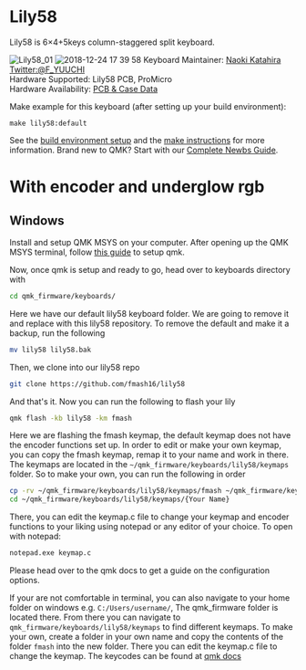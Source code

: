 # Lily58

Lily58 is 6×4+5keys column-staggered split keyboard.

![Lily58_01](https://user-images.githubusercontent.com/6285554/50394214-72479880-079f-11e9-9d91-33fdbf1d7715.jpg)
![2018-12-24 17 39 58](https://user-images.githubusercontent.com/6285554/50394779-05360200-07a3-11e9-82b5-066fd8907ecf.png)
Keyboard Maintainer: [Naoki Katahira](https://github.com/kata0510/) [Twitter:@F_YUUCHI](https://twitter.com/F_YUUCHI)  
Hardware Supported: Lily58 PCB, ProMicro  
Hardware Availability: [PCB & Case Data](https://github.com/kata0510/Lily58)

Make example for this keyboard (after setting up your build environment):

    make lily58:default

See the [build environment setup](https://docs.qmk.fm/#/getting_started_build_tools) and the [make instructions](https://docs.qmk.fm/#/getting_started_make_guide) for more information. Brand new to QMK? Start with our [Complete Newbs Guide](https://docs.qmk.fm/#/newbs).

# With encoder and underglow rgb

## Windows

Install and setup QMK MSYS on your computer. After opening up the QMK MSYS
terminal, follow [this guide](https://msys.qmk.fm/guide.html) to setup qmk.

Now, once qmk is setup and ready to go, head over to keyboards directory
with

```sh
cd qmk_firmware/keyboards/
```

Here we have our default lily58 keyboard folder. We are going to remove it and
replace with this lily58 repository. To remove the default and make it
a backup, run the following

```sh
mv lily58 lily58.bak
```

Then, we clone into our lily58 repo

```sh
git clone https://github.com/fmash16/lily58
```

And that's it. Now you can run the following to flash your lily

```sh
qmk flash -kb lily58 -km fmash
```

Here we are flashing the fmash keymap, the default keymap does not have the
encoder functions set up. In order to edit or make your own keymap, you can
copy the fmash keymap, remap it to your name and work in there. The keymaps are
located in the ```~/qmk_firmware/keyboards/lily58/keymaps``` folder. 
So to make your own, you can run the following in order

```sh
cp -rv ~/qmk_firmware/keyboards/lily58/keymaps/fmash ~/qmk_firmware/keyboards/lily58/keymaps/{Your Name}
cd ~/qmk_firmware/keyboards/lily58/keymaps/{Your Name}
```

There, you can edit the keymap.c file to change your keymap and encoder
functions to your liking using notepad or any editor of your choice. 
To open with notepad:

```sh
notepad.exe keymap.c
```

Please head over to the qmk docs to get a guide on the configuration options.


If your are not comfortable in terminal, you can also navigate to your home folder on
windows e.g. ```C:/Users/username/```, The qmk_firmware folder is located there.
From there you can navigate to ```qmk_firmware/keyboards/lily58/keymaps``` to
find different keymaps. To make your own, create a folder in your own name and
copy the contents of the folder ```fmash``` into the new folder. There you can
edit the keymap.c file to change the keymap. The keycodes can be found at [qmk
docs](https://github.com/qmk/qmk_firmware/blob/master/docs/keycodes.md)
